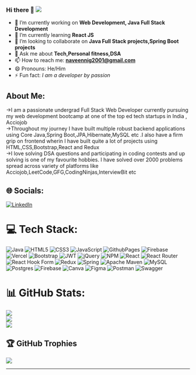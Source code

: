 ### Hi there 👋  [![](https://visitcount.itsvg.in/api?id=naveen-kk4&icon=5&color=6)](https://visitcount.itsvg.in)

- 🔭 I’m currently working on **Web Development, Java Full Stack Development**
- 🌱 I’m currently learning **React JS**
- 👯 I’m looking to collaborate on **Java Full Stack projects,Spring Boot projects**
- 💬 Ask me about **Tech,Personal fitness,DSA**
- 📫 How to reach me: **naveennig2001@gmail.com**
- 😄 Pronouns: He/Him
- ⚡ Fun fact: *I am a developer by passion*


## About Me:
->I am a passionate undergrad Full Stack Web Developer currently pursuing my web development bootcamp at one of the top ed tech startups in India , Acciojob</br>
->Throughout my journey I have built multiple robust backend applications using Core Java,Spring Boot,JPA,Hibernate,MySQL etc .I also have a firm grip on frontend wherin I have built quite a lot of projects using HTML,CSS,Bootstrap,React and Redux</br>
->I love solving DSA questions and participating in coding contests and up solving is one of my favourite hobbies. I have solved over 2000 problems spread across variety of platforms like Acciojob,LeetCode,GFG,CodingNinjas,InterviewBit etc

## 🌐 Socials:
[![LinkedIn](https://img.shields.io/badge/LinkedIn-%230077B5.svg?logo=linkedin&logoColor=white)](https://linkedin.com/in/www.linkedin.com/in/naveen-k-) 

# 💻 Tech Stack:
![Java](https://img.shields.io/badge/java-%23ED8B00.svg?style=for-the-badge&logo=openjdk&logoColor=white) ![HTML5](https://img.shields.io/badge/html5-%23E34F26.svg?style=for-the-badge&logo=html5&logoColor=white) ![CSS3](https://img.shields.io/badge/css3-%231572B6.svg?style=for-the-badge&logo=css3&logoColor=white) ![JavaScript](https://img.shields.io/badge/javascript-%23323330.svg?style=for-the-badge&logo=javascript&logoColor=%23F7DF1E) ![GithubPages](https://img.shields.io/badge/github%20pages-121013?style=for-the-badge&logo=github&logoColor=white) ![Firebase](https://img.shields.io/badge/firebase-%23039BE5.svg?style=for-the-badge&logo=firebase) ![Vercel](https://img.shields.io/badge/vercel-%23000000.svg?style=for-the-badge&logo=vercel&logoColor=white) ![Bootstrap](https://img.shields.io/badge/bootstrap-%238511FA.svg?style=for-the-badge&logo=bootstrap&logoColor=white) ![JWT](https://img.shields.io/badge/JWT-black?style=for-the-badge&logo=JSON%20web%20tokens) ![jQuery](https://img.shields.io/badge/jquery-%230769AD.svg?style=for-the-badge&logo=jquery&logoColor=white) ![NPM](https://img.shields.io/badge/NPM-%23CB3837.svg?style=for-the-badge&logo=npm&logoColor=white) ![React](https://img.shields.io/badge/react-%2320232a.svg?style=for-the-badge&logo=react&logoColor=%2361DAFB) ![React Router](https://img.shields.io/badge/React_Router-CA4245?style=for-the-badge&logo=react-router&logoColor=white) ![React Hook Form](https://img.shields.io/badge/React%20Hook%20Form-%23EC5990.svg?style=for-the-badge&logo=reacthookform&logoColor=white) ![Redux](https://img.shields.io/badge/redux-%23593d88.svg?style=for-the-badge&logo=redux&logoColor=white) ![Spring](https://img.shields.io/badge/spring-%236DB33F.svg?style=for-the-badge&logo=spring&logoColor=white) ![Apache Maven](https://img.shields.io/badge/Apache%20Maven-C71A36?style=for-the-badge&logo=Apache%20Maven&logoColor=white) ![MySQL](https://img.shields.io/badge/mysql-%2300000f.svg?style=for-the-badge&logo=mysql&logoColor=white) ![Postgres](https://img.shields.io/badge/postgres-%23316192.svg?style=for-the-badge&logo=postgresql&logoColor=white) ![Firebase](https://img.shields.io/badge/Firebase-039BE5?style=for-the-badge&logo=Firebase&logoColor=white) ![Canva](https://img.shields.io/badge/Canva-%2300C4CC.svg?style=for-the-badge&logo=Canva&logoColor=white) ![Figma](https://img.shields.io/badge/figma-%23F24E1E.svg?style=for-the-badge&logo=figma&logoColor=white) ![Postman](https://img.shields.io/badge/Postman-FF6C37?style=for-the-badge&logo=postman&logoColor=white) ![Swagger](https://img.shields.io/badge/-Swagger-%23Clojure?style=for-the-badge&logo=swagger&logoColor=white)
# 📊 GitHub Stats:
![](https://github-readme-stats.vercel.app/api?username=naveen-kk4&theme=swift&hide_border=false&include_all_commits=true&count_private=true)<br/>
![](https://github-readme-streak-stats.herokuapp.com/?user=naveen-kk4&theme=swift&hide_border=false)<br/>
![](https://github-readme-stats.vercel.app/api/top-langs/?username=naveen-kk4&theme=swift&hide_border=false&include_all_commits=true&count_private=true&layout=compact)

## 🏆 GitHub Trophies
![](https://github-profile-trophy.vercel.app/?username=naveen-kk4&theme=monokai&no-frame=false&no-bg=false&margin-w=4)

---


<!-- Proudly created with GPRM ( https://gprm.itsvg.in ) -->
